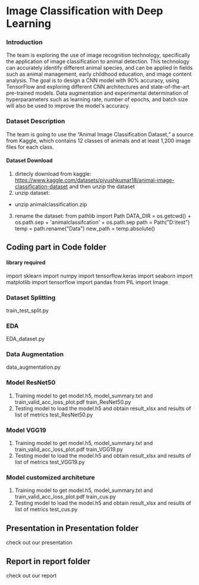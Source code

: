 # Image Classification with Deep Learning
### Introduction

The team is exploring the use of image recognition technology, specifically the application of image classification to animal detection. This technology can accurately identify different animal species, and can be applied in fields such as animal management, early childhood education, and image content analysis. The goal is to design a CNN model with 90% accuracy, using TensorFlow and exploring different CNN architectures and state-of-the-art pre-trained models. Data augmentation and experimental determination of hyperparameters such as learning rate, number of epochs, and batch size will also be used to improve the model's accuracy.

### Dataset Description
The team is going to use the “Animal Image Classification Dataset,” a source from Kaggle, which contains 12 classes of animals and at least 1,200 image files for each class.


#### Dataset Download
1. dirtecly download from kaggle: https://www.kaggle.com/datasets/piyushkumar18/animal-image-classification-dataset and then unzip the dataset
2. unzip dataset: 
- unzip animalclassification.zip
3. rename the dataset:
from pathlib import Path
DATA_DIR = os.getcwd() + os.path.sep + 'animalclassifcation' + os.path.sep
path = Path("D:\test")
temp = path.rename("Data")
new_path = temp.absolute()
## Coding part in Code folder
#### library required
import sklearn
import numpy
import tensorflow.keras
import seaborn
import matplotlib
import tensorflow
import pandas
from PIL import Image
### Dataset Splitting
train_test_split.py
### EDA
EDA_dataset.py
### Data Augmentation
data_augmentation.py
### Model ResNet50
1. Training model to get model.h5, model_summary.txt and train_valid_acc_loss_plot.pdf
train_ResNet50.py
2. Testing model to load the model.h5 and obtain result_xlsx and results of list of metrics
test_ResNet50.py
### Model VGG19
1. Training model to get model.h5, model_summary.txt and train_valid_acc_loss_plot.pdf
train_VGG19.py
2. Testing model to load the model.h5 and obtain result_xlsx and results of list of metrics
test_VGG19.py
### Model customized architeture
1. Training model to get model.h5, model_summary.txt and train_valid_acc_loss_plot.pdf
train_cus.py
2. Testing model to load the model.h5 and obtain result_xlsx and results of list of metrics
test_cus.py
## Presentation in Presentation folder
check out our presentation
## Report in report folder
check out our report
